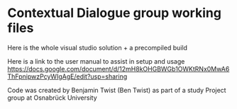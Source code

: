 # Contextual Dialogue group working files

Here is the whole visual studio solution + a precompiled build

Here is a link to the user manual to assist in setup and usage https://docs.google.com/document/d/12mH8kOHGBWGb1OWKtRNx0MwA6ThFpnipwzPcyWIgAgE/edit?usp=sharing 

Code was created by Benjamin Twist (Ben Twist) as part of a study Project group at Osnabrück University
